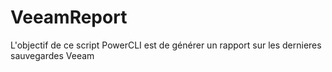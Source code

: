 # VeeamReport
 L'objectif de ce script PowerCLI est de générer un rapport sur les dernieres sauvegardes Veeam
